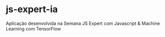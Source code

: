 # js-expert-ia
Aplicação desenvolvida na Semana JS Expert com Javascript &amp; Machine Learning com TensorFlow
